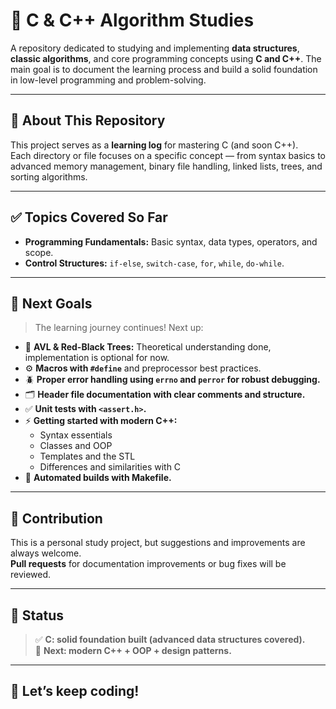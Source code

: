 # 📌 C & C++ Algorithm Studies

A repository dedicated to studying and implementing **data structures**, **classic algorithms**, and core programming concepts using **C and C++**. The main goal is to document the learning process and build a solid foundation in low-level programming and problem-solving.

---

## 🎯 About This Repository

This project serves as a **learning log** for mastering C (and soon C++).  
Each directory or file focuses on a specific concept — from syntax basics to advanced memory management, binary file handling, linked lists, trees, and sorting algorithms.

---

## ✅ Topics Covered So Far

- **Programming Fundamentals:** Basic syntax, data types, operators, and scope.
- **Control Structures:** `if-else`, `switch-case`, `for`, `while`, `do-while`.

---

## 🚀 Next Goals

> The learning journey continues! Next up:

- 📌 **AVL & Red-Black Trees:** Theoretical understanding done, implementation is optional for now.
- ⚙️ **Macros with `#define`** and preprocessor best practices.
- 🪲 **Proper error handling using `errno` and `perror` for robust debugging.**
- 🗂️ **Header file documentation with clear comments and structure.**
- ✅ **Unit tests with `<assert.h>`.**
- ⚡ **Getting started with modern C++:**
  - Syntax essentials
  - Classes and OOP
  - Templates and the STL
  - Differences and similarities with C
- 📂 **Automated builds with Makefile.**

---

## 🤝 Contribution

This is a personal study project, but suggestions and improvements are always welcome.  
**Pull requests** for documentation improvements or bug fixes will be reviewed.

---

## 📢 Status

> ✅ **C: solid foundation built (advanced data structures covered).**  
> 🏃 **Next: modern C++ + OOP + design patterns.**

---

## 💪 Let’s keep coding!
